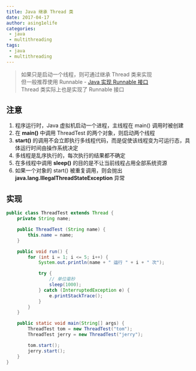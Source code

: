```yaml
---
title: Java 继承 Thread 类
date: 2017-04-17
author: asing1elife
categories:
 - java
 - multithreading
tags:
 - java
 - multithreading
---
```

> 如果只是启动一个线程，则可通过继承 Thread 类来实现  
> 但一般推荐使用 Runnable - [Java 实现 Runnable 接口](http://asing1elife.com/java/multithreading/2017/04/17/Java-实现-Runnable-接口/)  
> Thread 类实际上也是实现了 Runnable 接口  

## 注意
1. 程序运行时，Java 虚拟机启动一个进程，主线程在 main() 调用时被创建
2. 在 **main()** 中调用 ThreadTest 的两个对象，则启动两个线程
3. **start()** 的调用不会立即执行多线程代码，而是促使该线程变为可运行态，具体运行时间由操作系统决定
4. 多线程是乱序执行的，每次执行的结果都不确定
5. 在多线程中调用 **sleep()** 的目的是不让当前线程占用全部系统资源
6. 如果一个对象的 start() 被重复调用，则会抛出 **java.lang.IllegalThreadStateException** 异常

## 实现
```java
public class ThreadTest extends Thread {
	private String name;

	public ThreadTest (String name) {
		this.name = name;
	}

	public void run() {
		for (int i = 1; i <= 5; i++) {
			System.out.println(name + " 运行 " + i + " 次");

			try {	
				// 单位毫秒
				sleep(1000);
			} catch (InterruptedException e) {
				e.printStackTrace();
			}
		}
	}

	public static void main(String[] args) {
		ThreadTest tom = new ThreadTest("tom");
		ThreadTest jerry = new ThreadTest("jerry");

		tom.start();
		jerry.start();
	}
}
```